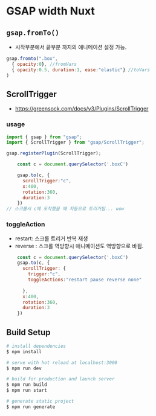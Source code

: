 # GSAP width Nuxt
## `gsap.fromTo()`
- 시작부분에서 끝부분 까지의 애니메이션 설정 가능.
```jsx
gsap.fromto(".box", 
  { opacity:0}, //fromVars
  { opacity:0.5, duration:1, ease:"elastic"} //toVars
)
```

## ScrollTrigger
- https://greensock.com/docs/v3/Plugins/ScrollTrigger
### usage
```jsx
import { gsap } from "gsap";
import { ScrollTrigger } from "gsap/ScrollTrigger";

gsap.registerPlugin(ScrollTrigger);
```
```jsx
    const c = document.querySelector('.boxC')

    gsap.to(c, {
      scrollTrigger:"c",
      x:400,
      rotation:360,
      duration:3
    })
// 스크롤시 c에 도착했을 때 자동으로 트리거됨... wow
```
### toggleAction
- restart: 스크롤 트리거 반복 재생
- reverse : 스크롤 역방향시 애니메이션도 역방향으로 바뀜.
```jsx
    const c = document.querySelector('.boxC')
    gsap.to(c, {
      scrollTrigger: {
        trigger:"c",
        toggleActions:"restart pause reverse none"
        
      },
      x:400,
      rotation:360,
      duration:3
    })
```

## Build Setup

```bash
# install dependencies
$ npm install

# serve with hot reload at localhost:3000
$ npm run dev

# build for production and launch server
$ npm run build
$ npm run start

# generate static project
$ npm run generate
```
